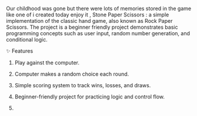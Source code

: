 
Our childhood was gone but there were lots of memories stored in the game like one of i created today enjoy it , 
 Stone Paper Scissors :
 a simple implementation of the classic hand game, also known as Rock Paper Scissors. The project is a beginner friendly project demonstrates basic programming concepts such as user input, random number generation, and conditional logic.

✨ Features

1. Play against the computer.


2. Computer makes a random choice each round.


3. Simple scoring system to track wins, losses, and draws.


4. Beginner-friendly project for practicing logic and control flow.
5.
